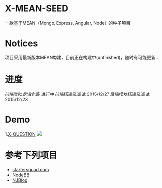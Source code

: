 # X-MEAN-SEED
一款基于MEAN（Mongo, Express, Angular, Node）的种子项目

# Notices

项目采用最新版本MEAN构建，目前正在构建中(unfinished)，随时有可能更新..

# 进度

前端登陆逻辑完善 进行中
前端搭建及调试 2015/12/27
后端模块搭建及调试 2015/12/23

# Demo

1.[X-QUESTION](https://github.com/radishj/X-Zone/tree/master/40_node/03_X-QUESTION)
![](https://github.com/radishj/X-Zone/blob/master/40_node/03_X-QUESTION/public/img/demo2.gif?raw=true)

# 参考下列项目

* [startersquad.com](https://github.com/StarterSquad/startersquad.com "startersquad.com")
* [NodeBB](https://github.com/NodeBB/NodeBB)
* [NJBlog](https://github.com/mz121star/NJBlog)